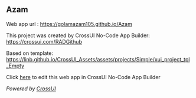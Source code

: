 ## Azam
Web app url : https://golamazam105.github.io/Azam

This project was created by CrossUI No-Code App Builder: https://crossui.com/RADGithub

Based on template: https://linb.github.io/CrossUI_Assets/assets/projects/Simple/xui_project_tpl_Empty

Click [here](https://crossui.com/RADGithub/#!from=github&owner=golamazam105&repo=Azam) to edit this web app in CrossUI No-Code App Builder

<i>Powered by [CrossUI](https://crossui.com)</i>
